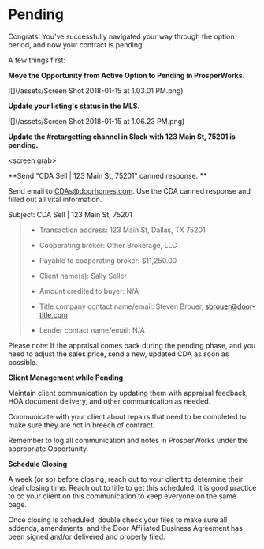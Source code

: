 # Pending

Congrats! You've successfully navigated your way through the option period, and now your contract is pending.

A few things first:

**Move the Opportunity from Active Option to Pending in ProsperWorks.**

![](/assets/Screen Shot 2018-01-15 at 1.03.01 PM.png)

**Update your listing's status in the MLS.**

![](/assets/Screen Shot 2018-01-15 at 1.06.23 PM.png)

**Update the \#retargetting channel in Slack with 123 Main St, 75201 is pending.**

&lt;screen grab&gt;

**Send "CDA Sell \| 123 Main St, 75201" canned response. **

Send email to CDAs@doorhomes.com. Use the CDA canned response and filled out all vital information.

Subject: CDA Sell \| 123 Main St, 75201

> * Transaction address: 123 Main St, Dallas, TX 75201
>
> * Cooperating broker: Other Brokerage, LLC
>
> * Payable to cooperating broker: $11,250.00
>
> * Client name\(s\): Sally Seller
>
> * Amount credited to buyer: N/A
>
> * Title company contact name/email: Steven Brouer, sbrouer@door-title.com
>
> * Lender contact name/email: N/A

Please note: If the appraisal comes back during the pending phase, and you need to adjust the sales price, send a new, updated CDA as soon as possible.

**Client Management while Pending**

Maintain client communication by updating them with appraisal feedback, HOA document delivery, and other communication as needed. 

Communicate with your client about repairs that need to be completed to make sure they are not in breech of contract. 

Remember to log all communication and notes in ProsperWorks under the appropriate Opportunity. 

**Schedule Closing**

A week \(or so\) before closing, reach out to your client to determine their ideal closing time. Reach out to title to get this scheduled. It is good practice to cc your client on this communication to keep everyone on the same page. 

Once closing is scheduled, double check your files to make sure all addenda, amendments, and the Door Affiliated Business Agreement has been signed and/or delivered and properly filed. 

